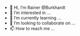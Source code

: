 - 👋 Hi, I’m Rainer @Burkhardt
- 👀 I’m interested in ...
- 🌱 I’m currently learning ...
- 💞️ I’m looking to collaborate on ...
- 📫 How to reach me ...

<!---
Burkhardt/Burkhardt is a ✨ special ✨ repository because its `README.md` (this file) appears on your GitHub profile.
You can click the Preview link to take a look at your changes.
--->
